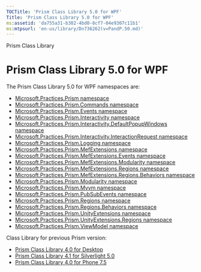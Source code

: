 ```yaml
---
TOCTitle: 'Prism Class Library 5.0 for WPF'
Title: 'Prism Class Library 5.0 for WPF'
ms:assetid: 'da755a31-b302-4bd0-8cf7-04e9307c11b1'
ms:mtpsurl: 'en-us/library/Dn736262(v=PandP.50.md)'
---
```


Prism Class Library

Prism Class Library 5.0 for WPF
===============================

The Prism Class Library 5.0 for WPF namespaces are:

* [Microsoft.Practices.Prism namespace](mspp-namespace.md)
* [Microsoft.Practices.Prism.Commands namespace](mspp-commands-namespace.md)
* [Microsoft.Practices.Prism.Events namespace](mspp-events-namespace.md)
* [Microsoft.Practices.Prism.Interactivity namespace](mspp-interactivity-namespace.md)
* [Microsoft.Practices.Prism.Interactivity.DefaultPopupWindows namespace](mspp-interactivity-defaultpopupwindows-namespace.md)
* [Microsoft.Practices.Prism.Interactivity.InteractionRequest namespace](mspp-interactivity-interactionrequest-namespace.md)
* [Microsoft.Practices.Prism.Logging namespace](mspp-logging-namespace.md)
* [Microsoft.Practices.Prism.MefExtensions namespace](mspp-mefextensions-namespace.md)
* [Microsoft.Practices.Prism.MefExtensions.Events namespace](mspp-mefextensions-events-namespace.md)
* [Microsoft.Practices.Prism.MefExtensions.Modularity namespace](mspp-mefextensions-modularity-namespace.md)
* [Microsoft.Practices.Prism.MefExtensions.Regions namespace](mspp-mefextensions-regions-namespace.md)
* [Microsoft.Practices.Prism.MefExtensions.Regions.Behaviors namespace](mspp-mefextensions-regions-behaviors-namespace.md)
* [Microsoft.Practices.Prism.Modularity namespace](mspp-modularity-namespace.md)
* [Microsoft.Practices.Prism.Mvvm namespace](mspp-mvvm-namespace.md)
* [Microsoft.Practices.Prism.PubSubEvents namespace](mspp-pubsubevents-namespace.md)
* [Microsoft.Practices.Prism.Regions namespace](mspp-regions-namespace.md)
* [Microsoft.Practices.Prism.Regions.Behaviors namespace](mspp-regions-behaviors-namespace.md)
* [Microsoft.Practices.Prism.UnityExtensions namespace](mspp-unityextensions-namespace.md)
* [Microsoft.Practices.Prism.UnityExtensions.Regions namespace](mspp-unityextensions-regions-namespace.md)
* [Microsoft.Practices.Prism.ViewModel namespace](mspp-viewmodel-namespace.md)

Class Library for previous Prism version:

-   [Prism Class Library 4.0 for Desktop](http://aka.ms/prism-wpfsl-prism40refdocchm.md)
-   [Prism Class Library 4.1 for Silverlight 5.0](http://aka.ms/prism-wpfsl-prism40refdocchm.md)
-   [Prism Class Library 4.0 for Phone 7.5](http://aka.ms/prism-wpfsl-prism40refdocchm.md)
